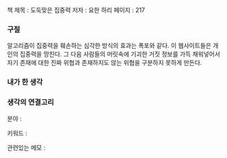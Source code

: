 
책 제목 : 도둑맞은 집중력
저자 : 요한 하리
페이지 : 217

### 구절

알고리즘이 집중력을 훼손하는 심각한 방식의 효과는 폭포와 같다. 이 웹사이트들은 개인의 집중력을 망친다. 그 다음 사람들의 머릿속에 기괴한 거짓 정보를 가득 채워넣어서 자기 존재에 대한 진짜 위협과 존재하지도 않는 위협을 구분하지 못하게 만든다.

### 내가 한 생각


### 생각의 연결고리
분야 : 

키워드 : 

관련있는 메모 : 